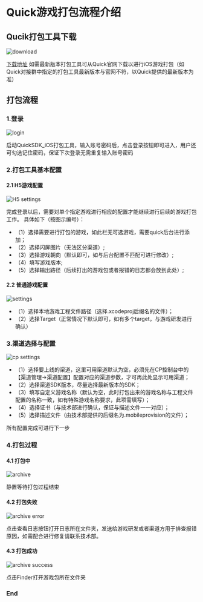 # Quick游戏打包流程介绍

## Qucik打包工具下载
![download](https://s2.ax1x.com/2019/09/16/nRzm11.jpg)

[下载地址](https://www.mdeditor.com/)
如需最新版本打包工具可从Quick官网下载以进行iOS游戏打包（如Quick对接群中指定的打包工具最新版本与官网不符，以Quick提供的最新版本为准）


## 打包流程

### 1.登录
![login](https://s2.ax1x.com/2019/09/16/nRzn6x.jpg)

启动QuickSDK_iOS打包工具，输入账号密码后，点击登录按钮即可进入，用户还可勾选记住密码，保证下次登录无需重复输入账号密码

### 2.打包工具基本配置
#### 2.1 H5游戏配置
![H5 settings](https://s2.ax1x.com/2019/09/16/nRzVh9.jpg)

完成登录以后，需要对单个指定游戏进行相应的配置才能继续进行后续的游戏打包工作。
具体如下（按图示编号）：
- （1）选择需要进行打包的游戏，如此栏无可选游戏，需要quick后台进行添加；
- （2）选择闪屏图片（无法区分渠道）;
- （3）选择游戏朝向（默认即可，如与后台配置不匹配可进行修改）;
- （4）填写游戏版本;
- （5）选择输出路径（后续打出的游戏包或者报错的日志都会放到此处）;

#### 2.2 普通游戏配置
![settings](https://s2.ax1x.com/2019/09/16/nWlltJ.jpg)

- （1）选择本地游戏工程文件路径（选择.xcodeproj后缀名的文件）；
- （2）选择Target（正常情况下默认即可，如有多个target，与游戏研发进行确认）

### 3.渠道选择与配置
![cp settings](https://s2.ax1x.com/2019/09/16/nRzepR.jpg)

- （1）选择要上线的渠道，这里可用渠道默认为空，必须先在CP控制台中的【渠道管理→渠道配置】配置对应的渠道参数，才可再此处显示可用渠道；
- （2）选择渠道SDK版本，尽量选择最新版本的SDK；
- （3）填写自定义游戏名称（默认为空，此时打包出来的游戏名称与工程文件配置的名称一致，如有特殊游戏名称要求，此项需填写）；
- （4）选择证书（与技术部进行确认，保证与描述文件一一对应）；
- （5）选择描述文件（由技术部提供的后缀名为.mobileprovision的文件）；

所有配置完成可进行下一步

### 4.打包过程
#### 4.1 打包中
![archive](https://s2.ax1x.com/2019/09/16/nRzEtJ.jpg)

静置等待打包过程结束

#### 4.2 打包失败
![archive error](https://s2.ax1x.com/2019/09/16/nRzuX6.jpg)

点击查看日志按钮打开日志所在文件夹，发送给游戏研发或者渠道方用于排查报错原因，如需配合进行修复请联系技术部。

#### 4.3 打包成功
![archive success](https://s2.ax1x.com/2019/09/16/nRzAk4.jpg)

点击Finder打开游戏包所在文件夹

### End
